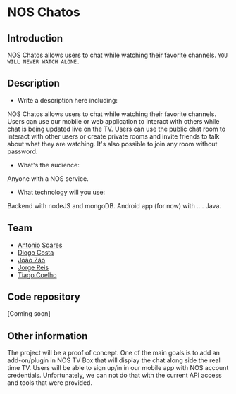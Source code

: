 # NOS Chatos

## Introduction

NOS Chatos allows users to chat while watching their favorite channels.
`YOU WILL NEVER WATCH ALONE.`

## Description

 * Write a description here including:

NOS Chatos allows users to chat while watching their favorite channels. 
Users can use our mobile or web application to interact with others while chat is being updated live on the TV.
Users can use the public chat room to interact with other users or create private rooms and invite friends to talk about what they are watching. It's also possible to join any room without password. 

 * What's the audience:

 Anyone with a NOS service.

 * What technology will you use:

 Backend with nodeJS and mongoDB.
 Android app (for now) with .... Java.

## Team

 * [António Soares](https://pixels.camp/antoniocsoares)
 * [Diogo Costa](https://pixels.camp/diogofcosta)
 * [João Zão](https://pixels.camp/jzao)
 * [Jorge Reis](https://pixels.camp/jorgemiguelreis)
 * [Tiago Coelho](https://pixels.camp/tiagofscoelho)

## Code repository
 [Coming soon]

## Other information
 The project will be a proof of concept. 
 One of the main goals is to add an add-on/plugin in NOS TV Box that will display the chat along side the real time TV. Users will be able to sign up/in in our mobile app with NOS account credentials.
 Unfortunately, we can not do that with the current API access and tools that were provided.